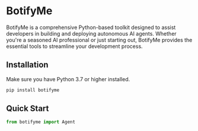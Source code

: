 # BotifyMe

BotifyMe is a comprehensive Python-based toolkit designed to assist developers in building and deploying autonomous AI agents. Whether you're a seasoned AI professional or just starting out, BotifyMe provides the essential tools to streamline your development process.

## Installation

Make sure you have Python 3.7 or higher installed.

```bash
pip install botifyme
```

## Quick Start

```python
from botifyme import Agent
```

